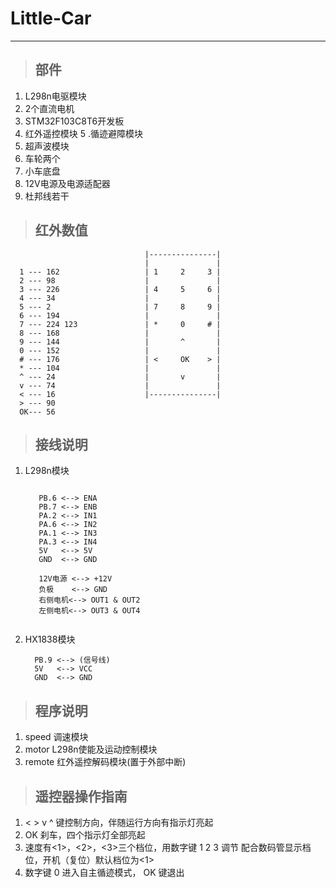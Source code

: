 # Little-Car
****
> ## **部件**
  1. L298n电驱模块
  2. 2个直流电机
  3. STM32F103C8T6开发板
  4. 红外遥控模块
  5 .循迹避障模块
  6. 超声波模块
  7. 车轮两个
  8. 小车底盘
  9. 12V电源及电源适配器
  10. 杜邦线若干
> ## 红外数值
```
                              |---------------|
                              |               |
  1 --- 162                   | 1     2     3 |
  2 --- 98                    |               |
  3 --- 226                   | 4     5     6 |
  4 --- 34                    |               |
  5 --- 2                     | 7     8     9 |
  6 --- 194                   |               |
  7 --- 224 123               | *     0     # |
  8 --- 168                   |               |
  9 --- 144                   |       ^       |
  0 --- 152                   |               |
  # --- 176                   | <     OK    > |
  * --- 104                   |               |
  ^ --- 24                    |       v       |
  v --- 74                    |               |
  < --- 16                    |---------------|
  > --- 90
  OK--- 56
  ```
  
> ## 接线说明
  1. L298n模块
     ``` 
 
        PB.6 <--> ENA
		PB.7 <--> ENB
		PA.2 <--> IN1
		PA.6 <--> IN2
		PA.1 <--> IN3
		PA.3 <--> IN4
		5V   <--> 5V
		GND  <--> GND
    
		12V电源 <--> +12V
		负极    <--> GND
		右侧电机<--> OUT1 & OUT2
		左侧电机<--> OUT3 & OUT4      
    
     ```
    
  2. HX1838模块
      ```
        PB.9 <--> (信号线)
		5V   <--> VCC
		GND  <--> GND
      ```
		
> ## 程序说明 

   1. speed 调速模块
   2. motor L298n使能及运动控制模块 
   3. remote 红外遥控解码模块(置于外部中断)
			
			
> ## 遥控器操作指南
  1. <  >  v  ^  键控制方向，伴随运行方向有指示灯亮起
  2. OK 刹车，四个指示灯全部亮起
  3. 速度有<1>，<2>，<3>三个档位，用数字键 1  2  3  调节
     配合数码管显示档位，开机（复位）默认档位为<1>
  4. 数字键  0  进入自主循迹模式， OK   键退出
  
  
